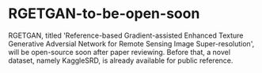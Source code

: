 # RGETGAN-to-be-open-soon
RGETGAN, titled 'Reference-based Gradient-assisted Enhanced Texture Generative Adversial Network for Remote Sensing Image Super-resolution', will be open-source soon after paper reviewing. 
Before that, a novel dataset, namely KaggleSRD, is already available for public reference. 
